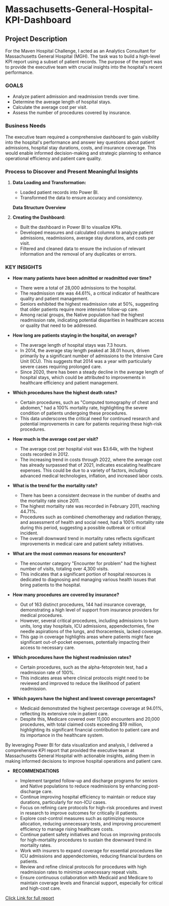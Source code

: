 # Massachusetts-General-Hospital-KPI-Dashboard

## Project Description

For the Maven Hospital Challenge, I acted as an Analytics Consultant for Massachusetts General Hospital (MGH). The task was to build a high-level KPI report using a subset of patient records. The purpose of the report was to provide the executive team with crucial insights into the hospital's recent performance.

### GOALS
- Analyze patient admission and readmission trends over time.
- Determine the average length of hospital stays.
- Calculate the average cost per visit.
- Assess the number of procedures covered by insurance.

### Business Needs
The executive team required a comprehensive dashboard to gain visibility into the hospital's performance and answer key questions about patient admissions, hospital stay durations, costs, and insurance coverage. This would enable informed decision-making and strategic planning to enhance operational efficiency and patient care quality.

### Process to Discover and Present Meaningful Insights
1. **Data Loading and Transformation:**
   - Loaded patient records into Power BI.
   - Transformed the data to ensure accuracy and consistency.
  
   **Data Structure Overview**
   

3. **Creating the Dashboard:**
   - Built the dashboard in Power BI to visualize KPIs.
   - Developed measures and calculated columns to analyze patient admissions, readmissions, average stay durations, and costs per visit.
   - Filtered and cleaned data to ensure the inclusion of relevant information and the removal of any duplicates or errors.

### KEY INSIGHTS
- **How many patients have been admitted or readmitted over time?**
  - There were a total of 28,000 admissions to the hospital.
  - The readmission rate was 44.61%, a critical indicator of healthcare quality and patient management.
  - Seniors exhibited the highest readmission rate at 50%, suggesting that older patients require more intensive follow-up care.
  - Among racial groups, the Native population had the highest readmission rate, indicating potential disparities in healthcare access or quality that need to be addressed.

- **How long are patients staying in the hospital, on average?**
  - The average length of hospital stays was 7.3 hours.
  - In 2014, the average stay length peaked at 38.01 hours, driven primarily by a significant number of admissions to the Intensive Care Unit (ICU). This suggests that 2014 was a year with particularly severe cases requiring prolonged care.
  - Since 2020, there has been a steady decline in the average length of hospital stays, which could be attributed to improvements in healthcare efficiency and patient management.

- **Which procedures have the highest death rates?**
  - Certain procedures, such as "Computed tomography of chest and abdomen," had a 100% mortality rate, highlighting the severe condition of patients undergoing these procedures.
  - This data underscores the critical need for continued research and potential improvements in care for patients requiring these high-risk procedures.

- **How much is the average cost per visit?**
  - The average cost per hospital visit was $3.64k, with the highest costs recorded in 2012.
  - The increasing trend in costs through 2022, where the average cost has already surpassed that of 2021, indicates escalating healthcare expenses. This could be due to a variety of factors, including advanced medical technologies, inflation, and increased labor costs.

- **What is the trend for the mortality rate?**
  - There has been a consistent decrease in the number of deaths and the mortality rate since 2011.
  - The highest mortality rate was recorded in February 2011, reaching 44.71%.
  - Procedures such as combined chemotherapy and radiation therapy, and assessment of health and social need, had a 100% mortality rate during this period, suggesting a possible outbreak or critical incident.
  - The overall downward trend in mortality rates reflects significant improvements in medical care and patient safety initiatives.

- **What are the most common reasons for encounters?**
  - The encounter category "Encounter for problem" had the highest number of visits, totaling over 4,300 visits.
  - This indicates that a significant portion of hospital resources is dedicated to diagnosing and managing various health issues that bring patients to the hospital.

- **How many procedures are covered by insurance?**
  - Out of 163 distinct procedures, 144 had insurance coverage, demonstrating a high level of support from insurance providers for medical procedures.
  - However, several critical procedures, including admissions to burn units, long stay hospitals, ICU admissions, appendectomies, fine needle aspirations of the lungs, and thoracentesis, lacked coverage.
  - This gap in coverage highlights areas where patients might face significant out-of-pocket expenses, potentially impacting their access to necessary care.

- **Which procedures have the highest readmission rates?**
  - Certain procedures, such as the alpha-fetoprotein test, had a readmission rate of 100%.
  - This indicates areas where clinical protocols might need to be reviewed and improved to reduce the likelihood of patient readmission.

- **Which payers have the highest and lowest coverage percentages?**
  - Medicaid demonstrated the highest percentage coverage at 94.01%, reflecting its extensive role in patient care.
  - Despite this, Medicare covered over 11,000 encounters and 20,000 procedures, with total claimed costs exceeding $19 million, highlighting its significant financial contribution to patient care and its importance in the healthcare system.

By leveraging Power BI for data visualization and analysis, I delivered a comprehensive KPI report that provided the executive team at Massachusetts General Hospital with actionable insights, aiding them in making informed decisions to improve hospital operations and patient care.

- **RECOMMENDATIONS**

   - Implement targeted follow-up and discharge programs for seniors and Native populations to reduce readmissions by enhancing post-discharge care.
   - Continue improving hospital efficiency to maintain or reduce stay durations, particularly for non-ICU cases.
   - Focus on refining care protocols for high-risk procedures and invest in research to improve outcomes for critically ill patients.
   - Explore cost-control measures such as optimizing resource allocation, reducing unnecessary tests, and improving procurement efficiency to manage rising healthcare costs.
   - Continue patient safety initiatives and focus on improving protocols for high-mortality procedures to sustain the downward trend in mortality rates.
   - Work with insurers to expand coverage for essential procedures like ICU admissions and appendectomies, reducing financial burdens on patients.
   - Review and refine clinical protocols for procedures with high readmission rates to minimize unnecessary repeat visits.
   - Ensure continuous collaboration with Medicaid and Medicare to maintain coverage levels and financial support, especially for critical and high-cost care.

[Click Link for full report](https://app.powerbi.com/groups/me/reports/cf5bba41-1a59-4452-9094-3e8577aa9c61/9bb7dcc2dd4123a8a7db?experience=power-bi)
